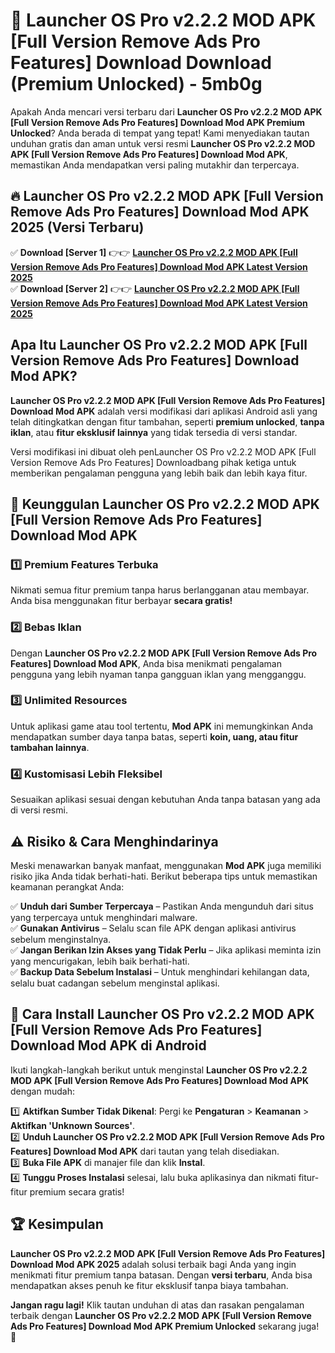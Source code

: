 # 🎯 Launcher OS Pro v2.2.2 MOD APK [Full Version Remove Ads Pro Features] Download  Download (Premium Unlocked) -  5mb0g

Apakah Anda mencari versi terbaru dari **Launcher OS Pro v2.2.2 MOD APK [Full Version Remove Ads Pro Features] Download Mod APK Premium Unlocked**? Anda berada di tempat yang tepat! Kami menyediakan tautan unduhan gratis dan aman untuk versi resmi **Launcher OS Pro v2.2.2 MOD APK [Full Version Remove Ads Pro Features] Download Mod APK**, memastikan Anda mendapatkan versi paling mutakhir dan terpercaya.

## 🔥 Launcher OS Pro v2.2.2 MOD APK [Full Version Remove Ads Pro Features] Download Mod APK 2025 (Versi Terbaru)

✅ **Download [Server 1]** 👉👉 [**Launcher OS Pro v2.2.2 MOD APK [Full Version Remove Ads Pro Features] Download Mod APK Latest Version 2025**](https://momento.my/?title=Launcher_OS_Pro_v2.2.2_MOD_APK_[Full_Version_Remove_Ads_Pro_Features]_Download)  
✅ **Download [Server 2]** 👉👉 [**Launcher OS Pro v2.2.2 MOD APK [Full Version Remove Ads Pro Features] Download Mod APK Latest Version 2025**](https://momento.my/?title=Launcher_OS_Pro_v2.2.2_MOD_APK_[Full_Version_Remove_Ads_Pro_Features]_Download)  

## Apa Itu Launcher OS Pro v2.2.2 MOD APK [Full Version Remove Ads Pro Features] Download Mod APK?

**Launcher OS Pro v2.2.2 MOD APK [Full Version Remove Ads Pro Features] Download Mod APK** adalah versi modifikasi dari aplikasi Android asli yang telah ditingkatkan dengan fitur tambahan, seperti **premium unlocked**, **tanpa iklan**, atau **fitur eksklusif lainnya** yang tidak tersedia di versi standar.

Versi modifikasi ini dibuat oleh penLauncher OS Pro v2.2.2 MOD APK [Full Version Remove Ads Pro Features] Downloadbang pihak ketiga untuk memberikan pengalaman pengguna yang lebih baik dan lebih kaya fitur.

## 🎯 Keunggulan Launcher OS Pro v2.2.2 MOD APK [Full Version Remove Ads Pro Features] Download Mod APK

### 1️⃣ Premium Features Terbuka
Nikmati semua fitur premium tanpa harus berlangganan atau membayar. Anda bisa menggunakan fitur berbayar **secara gratis!**

### 2️⃣ Bebas Iklan
Dengan **Launcher OS Pro v2.2.2 MOD APK [Full Version Remove Ads Pro Features] Download Mod APK**, Anda bisa menikmati pengalaman pengguna yang lebih nyaman tanpa gangguan iklan yang mengganggu.

### 3️⃣ Unlimited Resources
Untuk aplikasi game atau tool tertentu, **Mod APK** ini memungkinkan Anda mendapatkan sumber daya tanpa batas, seperti **koin, uang, atau fitur tambahan lainnya**.

### 4️⃣ Kustomisasi Lebih Fleksibel
Sesuaikan aplikasi sesuai dengan kebutuhan Anda tanpa batasan yang ada di versi resmi.

## ⚠️ Risiko & Cara Menghindarinya

Meski menawarkan banyak manfaat, menggunakan **Mod APK** juga memiliki risiko jika Anda tidak berhati-hati. Berikut beberapa tips untuk memastikan keamanan perangkat Anda:

✅ **Unduh dari Sumber Terpercaya** – Pastikan Anda mengunduh dari situs yang terpercaya untuk menghindari malware.  
✅ **Gunakan Antivirus** – Selalu scan file APK dengan aplikasi antivirus sebelum menginstalnya.  
✅ **Jangan Berikan Izin Akses yang Tidak Perlu** – Jika aplikasi meminta izin yang mencurigakan, lebih baik berhati-hati.  
✅ **Backup Data Sebelum Instalasi** – Untuk menghindari kehilangan data, selalu buat cadangan sebelum menginstal aplikasi.

## 📌 Cara Install Launcher OS Pro v2.2.2 MOD APK [Full Version Remove Ads Pro Features] Download Mod APK di Android

Ikuti langkah-langkah berikut untuk menginstal **Launcher OS Pro v2.2.2 MOD APK [Full Version Remove Ads Pro Features] Download Mod APK** dengan mudah:

1️⃣ **Aktifkan Sumber Tidak Dikenal**: Pergi ke **Pengaturan** > **Keamanan** > **Aktifkan 'Unknown Sources'**.  
2️⃣ **Unduh Launcher OS Pro v2.2.2 MOD APK [Full Version Remove Ads Pro Features] Download Mod APK** dari tautan yang telah disediakan.  
3️⃣ **Buka File APK** di manajer file dan klik **Instal**.  
4️⃣ **Tunggu Proses Instalasi** selesai, lalu buka aplikasinya dan nikmati fitur-fitur premium secara gratis!

## 🏆 Kesimpulan

**Launcher OS Pro v2.2.2 MOD APK [Full Version Remove Ads Pro Features] Download Mod APK 2025** adalah solusi terbaik bagi Anda yang ingin menikmati fitur premium tanpa batasan. Dengan **versi terbaru**, Anda bisa mendapatkan akses penuh ke fitur eksklusif tanpa biaya tambahan.

**Jangan ragu lagi!** Klik tautan unduhan di atas dan rasakan pengalaman terbaik dengan **Launcher OS Pro v2.2.2 MOD APK [Full Version Remove Ads Pro Features] Download Mod APK Premium Unlocked** sekarang juga! 🚀
